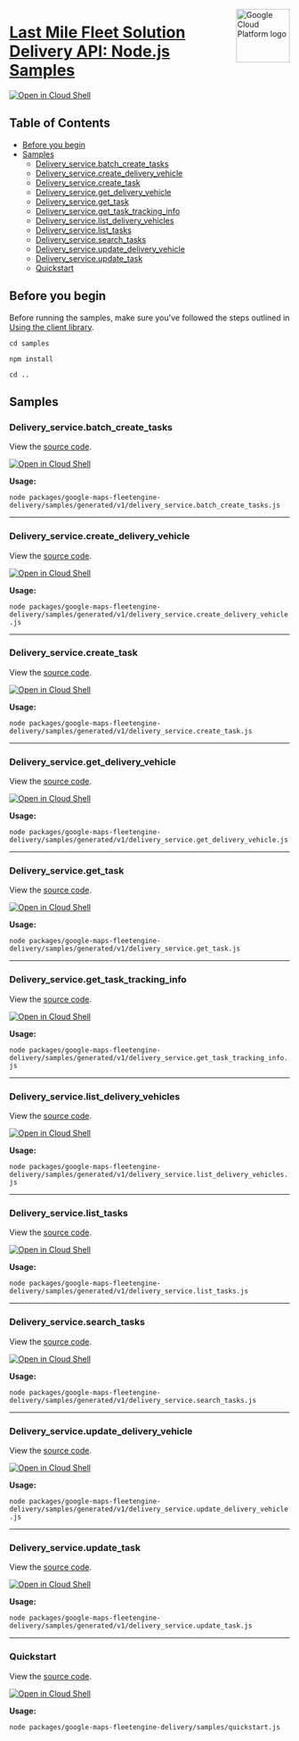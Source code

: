 [//]: # "This README.md file is auto-generated, all changes to this file will be lost."
[//]: # "To regenerate it, use `python -m synthtool`."
<img src="https://avatars2.githubusercontent.com/u/2810941?v=3&s=96" alt="Google Cloud Platform logo" title="Google Cloud Platform" align="right" height="96" width="96"/>

# [Last Mile Fleet Solution Delivery API: Node.js Samples](https://github.com/googleapis/google-cloud-node)

[![Open in Cloud Shell][shell_img]][shell_link]



## Table of Contents

* [Before you begin](#before-you-begin)
* [Samples](#samples)
  * [Delivery_service.batch_create_tasks](#delivery_service.batch_create_tasks)
  * [Delivery_service.create_delivery_vehicle](#delivery_service.create_delivery_vehicle)
  * [Delivery_service.create_task](#delivery_service.create_task)
  * [Delivery_service.get_delivery_vehicle](#delivery_service.get_delivery_vehicle)
  * [Delivery_service.get_task](#delivery_service.get_task)
  * [Delivery_service.get_task_tracking_info](#delivery_service.get_task_tracking_info)
  * [Delivery_service.list_delivery_vehicles](#delivery_service.list_delivery_vehicles)
  * [Delivery_service.list_tasks](#delivery_service.list_tasks)
  * [Delivery_service.search_tasks](#delivery_service.search_tasks)
  * [Delivery_service.update_delivery_vehicle](#delivery_service.update_delivery_vehicle)
  * [Delivery_service.update_task](#delivery_service.update_task)
  * [Quickstart](#quickstart)

## Before you begin

Before running the samples, make sure you've followed the steps outlined in
[Using the client library](https://github.com/googleapis/google-cloud-node#using-the-client-library).

`cd samples`

`npm install`

`cd ..`

## Samples



### Delivery_service.batch_create_tasks

View the [source code](https://github.com/googleapis/google-cloud-node/blob/master/packages/google-maps-fleetengine-delivery/samples/generated/v1/delivery_service.batch_create_tasks.js).

[![Open in Cloud Shell][shell_img]](https://console.cloud.google.com/cloudshell/open?git_repo=https://github.com/googleapis/google-cloud-node&page=editor&open_in_editor=packages/google-maps-fleetengine-delivery/samples/generated/v1/delivery_service.batch_create_tasks.js,samples/README.md)

__Usage:__


`node packages/google-maps-fleetengine-delivery/samples/generated/v1/delivery_service.batch_create_tasks.js`


-----




### Delivery_service.create_delivery_vehicle

View the [source code](https://github.com/googleapis/google-cloud-node/blob/master/packages/google-maps-fleetengine-delivery/samples/generated/v1/delivery_service.create_delivery_vehicle.js).

[![Open in Cloud Shell][shell_img]](https://console.cloud.google.com/cloudshell/open?git_repo=https://github.com/googleapis/google-cloud-node&page=editor&open_in_editor=packages/google-maps-fleetengine-delivery/samples/generated/v1/delivery_service.create_delivery_vehicle.js,samples/README.md)

__Usage:__


`node packages/google-maps-fleetengine-delivery/samples/generated/v1/delivery_service.create_delivery_vehicle.js`


-----




### Delivery_service.create_task

View the [source code](https://github.com/googleapis/google-cloud-node/blob/master/packages/google-maps-fleetengine-delivery/samples/generated/v1/delivery_service.create_task.js).

[![Open in Cloud Shell][shell_img]](https://console.cloud.google.com/cloudshell/open?git_repo=https://github.com/googleapis/google-cloud-node&page=editor&open_in_editor=packages/google-maps-fleetengine-delivery/samples/generated/v1/delivery_service.create_task.js,samples/README.md)

__Usage:__


`node packages/google-maps-fleetengine-delivery/samples/generated/v1/delivery_service.create_task.js`


-----




### Delivery_service.get_delivery_vehicle

View the [source code](https://github.com/googleapis/google-cloud-node/blob/master/packages/google-maps-fleetengine-delivery/samples/generated/v1/delivery_service.get_delivery_vehicle.js).

[![Open in Cloud Shell][shell_img]](https://console.cloud.google.com/cloudshell/open?git_repo=https://github.com/googleapis/google-cloud-node&page=editor&open_in_editor=packages/google-maps-fleetengine-delivery/samples/generated/v1/delivery_service.get_delivery_vehicle.js,samples/README.md)

__Usage:__


`node packages/google-maps-fleetengine-delivery/samples/generated/v1/delivery_service.get_delivery_vehicle.js`


-----




### Delivery_service.get_task

View the [source code](https://github.com/googleapis/google-cloud-node/blob/master/packages/google-maps-fleetengine-delivery/samples/generated/v1/delivery_service.get_task.js).

[![Open in Cloud Shell][shell_img]](https://console.cloud.google.com/cloudshell/open?git_repo=https://github.com/googleapis/google-cloud-node&page=editor&open_in_editor=packages/google-maps-fleetengine-delivery/samples/generated/v1/delivery_service.get_task.js,samples/README.md)

__Usage:__


`node packages/google-maps-fleetengine-delivery/samples/generated/v1/delivery_service.get_task.js`


-----




### Delivery_service.get_task_tracking_info

View the [source code](https://github.com/googleapis/google-cloud-node/blob/master/packages/google-maps-fleetengine-delivery/samples/generated/v1/delivery_service.get_task_tracking_info.js).

[![Open in Cloud Shell][shell_img]](https://console.cloud.google.com/cloudshell/open?git_repo=https://github.com/googleapis/google-cloud-node&page=editor&open_in_editor=packages/google-maps-fleetengine-delivery/samples/generated/v1/delivery_service.get_task_tracking_info.js,samples/README.md)

__Usage:__


`node packages/google-maps-fleetengine-delivery/samples/generated/v1/delivery_service.get_task_tracking_info.js`


-----




### Delivery_service.list_delivery_vehicles

View the [source code](https://github.com/googleapis/google-cloud-node/blob/master/packages/google-maps-fleetengine-delivery/samples/generated/v1/delivery_service.list_delivery_vehicles.js).

[![Open in Cloud Shell][shell_img]](https://console.cloud.google.com/cloudshell/open?git_repo=https://github.com/googleapis/google-cloud-node&page=editor&open_in_editor=packages/google-maps-fleetengine-delivery/samples/generated/v1/delivery_service.list_delivery_vehicles.js,samples/README.md)

__Usage:__


`node packages/google-maps-fleetengine-delivery/samples/generated/v1/delivery_service.list_delivery_vehicles.js`


-----




### Delivery_service.list_tasks

View the [source code](https://github.com/googleapis/google-cloud-node/blob/master/packages/google-maps-fleetengine-delivery/samples/generated/v1/delivery_service.list_tasks.js).

[![Open in Cloud Shell][shell_img]](https://console.cloud.google.com/cloudshell/open?git_repo=https://github.com/googleapis/google-cloud-node&page=editor&open_in_editor=packages/google-maps-fleetengine-delivery/samples/generated/v1/delivery_service.list_tasks.js,samples/README.md)

__Usage:__


`node packages/google-maps-fleetengine-delivery/samples/generated/v1/delivery_service.list_tasks.js`


-----




### Delivery_service.search_tasks

View the [source code](https://github.com/googleapis/google-cloud-node/blob/master/packages/google-maps-fleetengine-delivery/samples/generated/v1/delivery_service.search_tasks.js).

[![Open in Cloud Shell][shell_img]](https://console.cloud.google.com/cloudshell/open?git_repo=https://github.com/googleapis/google-cloud-node&page=editor&open_in_editor=packages/google-maps-fleetengine-delivery/samples/generated/v1/delivery_service.search_tasks.js,samples/README.md)

__Usage:__


`node packages/google-maps-fleetengine-delivery/samples/generated/v1/delivery_service.search_tasks.js`


-----




### Delivery_service.update_delivery_vehicle

View the [source code](https://github.com/googleapis/google-cloud-node/blob/master/packages/google-maps-fleetengine-delivery/samples/generated/v1/delivery_service.update_delivery_vehicle.js).

[![Open in Cloud Shell][shell_img]](https://console.cloud.google.com/cloudshell/open?git_repo=https://github.com/googleapis/google-cloud-node&page=editor&open_in_editor=packages/google-maps-fleetengine-delivery/samples/generated/v1/delivery_service.update_delivery_vehicle.js,samples/README.md)

__Usage:__


`node packages/google-maps-fleetengine-delivery/samples/generated/v1/delivery_service.update_delivery_vehicle.js`


-----




### Delivery_service.update_task

View the [source code](https://github.com/googleapis/google-cloud-node/blob/master/packages/google-maps-fleetengine-delivery/samples/generated/v1/delivery_service.update_task.js).

[![Open in Cloud Shell][shell_img]](https://console.cloud.google.com/cloudshell/open?git_repo=https://github.com/googleapis/google-cloud-node&page=editor&open_in_editor=packages/google-maps-fleetengine-delivery/samples/generated/v1/delivery_service.update_task.js,samples/README.md)

__Usage:__


`node packages/google-maps-fleetengine-delivery/samples/generated/v1/delivery_service.update_task.js`


-----




### Quickstart

View the [source code](https://github.com/googleapis/google-cloud-node/blob/master/packages/google-maps-fleetengine-delivery/samples/quickstart.js).

[![Open in Cloud Shell][shell_img]](https://console.cloud.google.com/cloudshell/open?git_repo=https://github.com/googleapis/google-cloud-node&page=editor&open_in_editor=packages/google-maps-fleetengine-delivery/samples/quickstart.js,samples/README.md)

__Usage:__


`node packages/google-maps-fleetengine-delivery/samples/quickstart.js`






[shell_img]: https://gstatic.com/cloudssh/images/open-btn.png
[shell_link]: https://console.cloud.google.com/cloudshell/open?git_repo=https://github.com/googleapis/google-cloud-node&page=editor&open_in_editor=samples/README.md
[product-docs]: https://developers.google.com/maps/documentation/transportation-logistics/mobility
